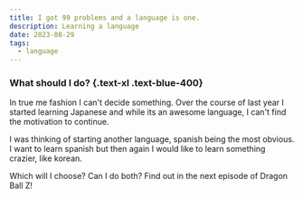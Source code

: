 ```yaml
---
title: I got 99 problems and a language is one.
description: Learning a language
date: 2023-08-29
tags:
  - language
---
```


### What should I do? {.text-xl .text-blue-400}

In true me fashion I can't decide something. Over the course of last year I started learning Japanese and while its an awesome language, I can't find the motivation to continue.

I was thinking of starting another language, spanish being the most obvious. I want to learn spanish but then again I would like to learn something crazier, like korean.

Which will I choose? Can I do both? Find out in the next episode of Dragon Ball Z!
